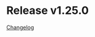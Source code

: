 # Release v1.25.0
[Changelog](https://docs.otc-service.com/releasenotes/terraform-provider-opentelekomcloud/current.html#v1-25-0)